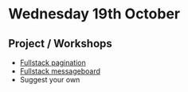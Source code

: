 # Wednesday 19th October

## Project / Workshops

- [Fullstack pagination](https://github.com/DigitalCareerInstitute/BE-Fullstack-Pagination)
- [Fullstack messageboard](https://github.com/DigitalCareerInstitute/BE-Fullstack-Messageboard)
- Suggest your own